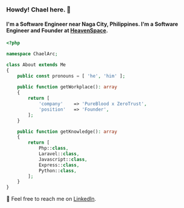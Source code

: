 ### Howdy! Chael here. 👋
#### I'm a Software Engineer near Naga City, Philippines. I'm a Software Engineer and Founder at [HeavenSpace](https://heavenspace.online).
```php
<?php

namespace ChaelArc;

class About extends Me
{
    public const pronouns = [ 'he', 'him' ];
    
    public function getWorkplace(): array
    {
        return [
            'company'    => 'PureBlood x ZeroTrust',
            'position'   => 'Founder',
        ];
    }

    public function getKnowledge(): array
    {
        return [
            Php::class,
            Laravel::class,
            Javascript::class,
	        Express::class,
            Python::class,
        ];
    }
}
```
📨 Feel free to reach me on [LinkedIn](https://www.linkedin.com/in/chaelaracosta/).
